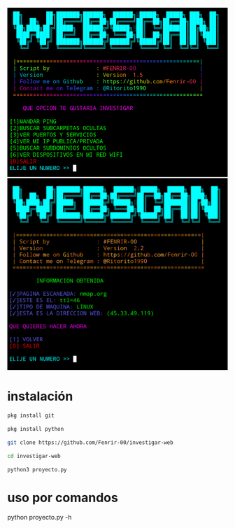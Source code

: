 ![Screenshot](datos/investigar.png)
![Screenshot](datos/ping.png)
# instalación
``` bash
pkg install git
```
```bash
pkg install python
```
```bash
git clone https://github.com/Fenrir-00/investigar-web
```
```bash
cd investigar-web
```
```bash
python3 proyecto.py
```

# uso por comandos 

python proyecto.py -h
